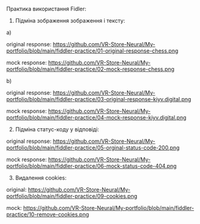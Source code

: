Практика використання Fidler:

1) Підміна зображення зображення і тексту:

а)

original response: https://github.com/VR-Store-Neural/My-portfolio/blob/main/fiddler-practice/01-original-response-chess.png

mock response: https://github.com/VR-Store-Neural/My-portfolio/blob/main/fiddler-practice/02-mock-response-chess.png

b)

original response: https://github.com/VR-Store-Neural/My-portfolio/blob/main/fiddler-practice/03-original-response-kiyv.digital.png

mock response: https://github.com/VR-Store-Neural/My-portfolio/blob/main/fiddler-practice/04-mock-response-kiyv.digital.png

2) Підміна статус-коду у відповіді:

original response: https://github.com/VR-Store-Neural/My-portfolio/blob/main/fiddler-practice/05-orginal-status-code-200.png

mock response: https://github.com/VR-Store-Neural/My-portfolio/blob/main/fiddler-practice/06-mock-status-code-404.png

3) Видалення cookies:

original: https://github.com/VR-Store-Neural/My-portfolio/blob/main/fiddler-practice/09-cookies.png

mock: https://github.com/VR-Store-Neural/My-portfolio/blob/main/fiddler-practice/10-remove-cookies.png